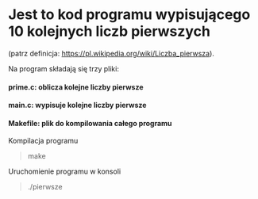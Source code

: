 # Jest to kod programu wypisującego 10 kolejnych liczb pierwszych
(patrz definicja: https://pl.wikipedia.org/wiki/Liczba_pierwsza).

Na program składają się trzy pliki:
#### prime.c: oblicza kolejne liczby pierwsze
#### main.c: wypisuje kolejne liczby pierwsze
#### Makefile: plik do kompilowania całego programu

Kompilacja programu

>make

Uruchomienie programu w konsoli

>./pierwsze

